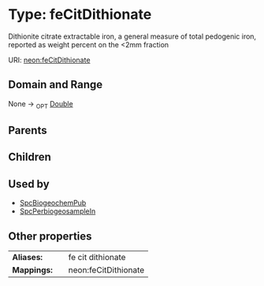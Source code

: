 
# Type: feCitDithionate


Dithionite citrate extractable iron, a general measure of total pedogenic iron, reported as weight percent on the <2mm fraction

URI: [neon:feCitDithionate](https://data.neonscience.org/feCitDithionate)


## Domain and Range

None ->  <sub>OPT</sub> [Double](types/Double.md)

## Parents


## Children


## Used by

 * [SpcBiogeochemPub](SpcBiogeochemPub.md)
 * [SpcPerbiogeosampleIn](SpcPerbiogeosampleIn.md)

## Other properties

|  |  |  |
| --- | --- | --- |
| **Aliases:** | | fe cit dithionate |
| **Mappings:** | | neon:feCitDithionate |

